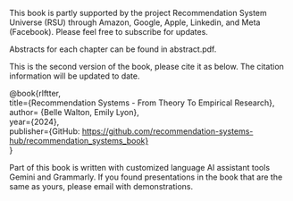 This book is partly supported by the project Recommendation System Universe (RSU) through Amazon, Google, Apple, Linkedin, and Meta (Facebook). Please feel free to subscribe for updates.

Abstracts for each chapter can be found in abstract.pdf.

This is the second version of the book, please cite it as below. The citation information will be updated to date.

@book{rlftter, \
  title={Recommendation Systems - From Theory To Empirical Research}, \
  author= {Belle Walton, Emily Lyon}, \
  year={2024}, \
  publisher={GitHub: https://github.com/recommendation-systems-hub/recommendation_systems_book} \
}

Part of this book is written with customized language AI assistant tools Gemini and Grammarly. If you found presentations in the book that are the same as yours, please email with demonstrations.


